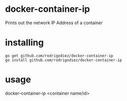 # docker-container-ip
Prints out the network IP Address of a container

# installing
```
go get github.com/rodrigodiez/docker-container-ip
go install github.com/rodrigodiez/docker-container-ip
```

# usage
docker-container-ip <container name/id>
